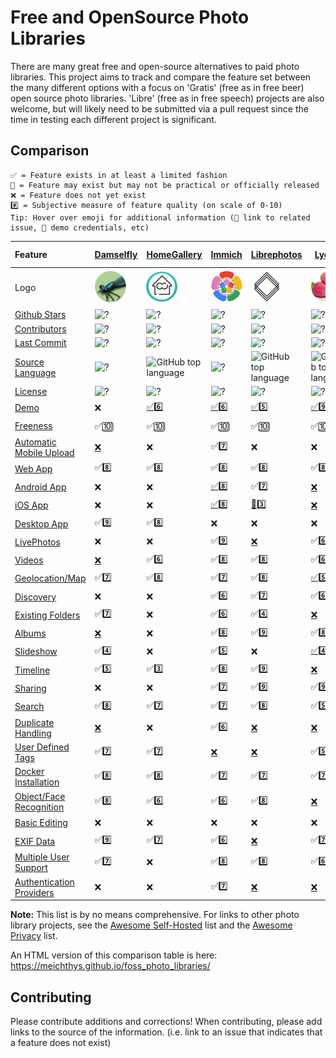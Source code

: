 # Free and OpenSource Photo Libraries

There are many great free and open-source alternatives to paid photo libraries. This project aims to track and compare the feature set between the many different options with a focus on 'Gratis' (free as in free beer) open source photo libraries. 'Libre' (free as in free speech) projects are also welcome, but will likely need to be submitted via a pull request since the time in testing each different project is significant.

## Comparison

```
✅ = Feature exists in at least a limited fashion
🚧 = Feature may exist but may not be practical or officially released
❌ = Feature does not yet exist
#️⃣ = Subjective measure of feature quality (on scale of 0-10)
Tip: Hover over emoji for additional information (🔗 link to related issue, 🔑 demo credentials, etc)
```

| Feature                                                            | [Damselfly](https://github.com/Webreaper/Damselfly)                                                | [HomeGallery](https://github.com/xemle/home-gallery)                                                 | [Immich](https://github.com/alextran1502/immich)                                          | [Librephotos](https://github.com/LibrePhotos/librephotos)                                           | [Lychee](https://github.com/LycheeOrg/Lychee)                                             | [Nextcloud Photos](https://github.com/nextcloud/photos/)                                                    | [Nextcloud Memories](https://github.com/pulsejet/memories)                                    | [Photonix](https://github.com/photonixapp/photonix)                                           | [Photofield](https://github.com/SmilyOrg/photofield)                                                      | [PiGallery2](https://github.com/bpatrik/pigallery2)                                               | [Photoprism](https://github.com/photoprism/photoprism)                                            | [Photoview](https://github.com/photoview/photoview)                                             | [Piwigo](https://github.com/Piwigo/Piwigo)                                                | [Snapcrescent](https://github.com/snapcrescent/snapcrescent)                                          |
| :----------------------------------------------------------------- | :------------------------------------------------------------------------------------------------- | ------------------------------------------------------------------------------------------------------ | ------------------------------------------------------------------------------------------- | ----------------------------------------------------------------------------------------------------- | ------------------------------------------------------------------------------------------- | ------------------------------------------------------------------------------------------------------------- | ----------------------------------------------------------------------------------------------- | ----------------------------------------------------------------------------------------------- | ----------------------------------------------------------------------------------------------------------- | --------------------------------------------------------------------------------------------------- | --------------------------------------------------------------------------------------------------- | ------------------------------------------------------------------------------------------------- | ------------------------------------------------------------------------------------------- | ------------------------------------------------------------------------------------------------------- |
| Logo                                                               | <img src="logos/damselfly.png" style="width: 50px; border-radius: 100%"  alt="Dameslfly  Logo"/>   | <img src="logos/homegallery.png" style="width: 50px; border-radius: 100%"  alt="HomeGallery  Logo"/> | <img src="logos/immich.svg" style="width: 50px; border-radius: 100%"  alt="Immich Logo"/> | <img src="logos/librephotos.png" style="width: 50px; border-radius: 100%"  alt="Librephotos Logo"/> | <img src="logos/lychee.png" style="width: 50px; border-radius: 100%"  alt="Lychee Logo"/> | <img src="logos/nextcloudphotos.png" style="width: 50px; border-radius: 100%"  alt="NextcloudPhotos Logo"/> | <img src="logos/memories.svg" style="width: 50px; border-radius: 100%"  alt="Memories Logo"/> | <img src="logos/photonix.svg" style="width: 50px; border-radius: 100%"  alt="Photonix Logo"/> | <img src="logos/photofield.png" style="width: 50px; border-radius: 100%"  alt="Photofield Logo"/>         | <img src="logos/pigallery2.png" style="width: 50px; border-radius: 100%"  alt="PiGallery2 Logo"/> | <img src="logos/photoprism.png" style="width: 50px; border-radius: 100%"  alt="Photoprism Logo"/> | <img src="logos/photoview.png" style="width: 50px; border-radius: 100%"  alt="Photoview Logo"/> | <img src="logos/piwigo.png" style="width: 50px; border-radius: 100%"  alt="Piwigo Logo"/> | <img src="logos/snapcrescent.png" style="width: 50px; border-radius: 100%"  alt="Snapcrescent Logo"/> |
| [Github Stars](features.md#github-stars)                           | ![?](https://img.shields.io/github/stars/Webreaper/Damselfly?label=%20)                            | ![?](https://img.shields.io/github/stars/xemle/home-gallery?label=%20)                               | ![?](https://img.shields.io/github/stars/alextran1502/immich?label=%20)                   | ![?](https://img.shields.io/github/stars/LibrePhotos/librephotos?label=%20)                         | ![?](https://img.shields.io/github/stars/LycheeOrg/Lychee?label=%20)                      | ![?](https://img.shields.io/github/stars/nextcloud/photos?label=%20)                                        | ![?](https://img.shields.io/github/stars/pulsejet/memories?label=%20)                         | ![?](https://img.shields.io/github/stars/photonixapp/photonix?label=%20)                      | ![?](https://img.shields.io/github/stars/smilyorg/photofield?label=%20)                                   | ![?](https://img.shields.io/github/stars/bpatrik/pigallery2?label=%20)                            | ![?](https://img.shields.io/github/stars/photoprism/photoprism?label=%20)                         | ![?](https://img.shields.io/github/stars/photoview/photoview?label=%20)                         | ![?](https://img.shields.io/github/stars/Piwigo/Piwigo?label=%20)                         | ![?](https://img.shields.io/github/stars/snapcrescent/snapcrescent?label=%20)                         |
| [Contributors](features.md#contributors)                           | ![?](https://img.shields.io/github/contributors/webreaper/damselfly?label=%20)                     | ![?](https://img.shields.io/github/contributors/xemle/home-gallery?label=%20)                        | ![?](https://img.shields.io/github/contributors/alextran1502/immich?label=%20)       | ![?](https://img.shields.io/github/contributors/librephotos/librephotos?label=%20)        | ![?](https://img.shields.io/github/contributors/lycheeorg/lychee?label=%20)   | ![?](https://img.shields.io/github/contributors/nextcloud/photos?label=%20)                                  | ![?](https://img.shields.io/github/contributors/pulsejet/memories?label=%20)                                            | ![?](https://img.shields.io/github/contributors/photonixapp/photonix?label=%20)                      | ![?](https://img.shields.io/github/contributors/smilyorg/photofield?label=%20)              | ![?](https://img.shields.io/github/contributors/bpatrik/pigallery2?label=%20)        | ![?](https://img.shields.io/github/contributors/photoprism/photoprism?label=%20)                        | ![?](https://img.shields.io/github/contributors/photoview/photoview?label=%20)                                    | ![?](https://img.shields.io/github/contributors/Piwigo/Piwigo?label=%20)                           | ![?](https://img.shields.io/github/contributors/snapcrescent/snapcrescent?label=%20)                           |
| [Last Commit](features.md#last-commit)                             | ![?](https://img.shields.io/github/last-commit/webreaper/damselfly/master?label=%20)               | ![?](https://img.shields.io/github/last-commit/xemle/home-gallery/master?label=%20)                  | ![?](https://img.shields.io/github/last-commit/alextran1502/immich/main?label=%20)       | ![?](https://img.shields.io/github/last-commit/librephotos/librephotos/dev?label=%20)        | ![?](https://img.shields.io/github/last-commit/lycheeorg/lychee/master?label=%20)   | ![?](https://img.shields.io/github/last-commit/nextcloud/photos/master?label=%20)                                  | ![?](https://img.shields.io/github/last-commit/pulsejet/memories/master?label=%20)                                            | ![?](https://img.shields.io/github/last-commit/photonixapp/photonix/master?label=%20)                      | ![?](https://img.shields.io/github/last-commit/smilyorg/photofield/main?label=%20)              | ![?](https://img.shields.io/github/last-commit/bpatrik/pigallery2/master?label=%20)        | ![?](https://img.shields.io/github/last-commit/photoprism/photoprism/develop?label=%20)                        | ![?](https://img.shields.io/github/last-commit/photoview/photoview/master?label=%20)                                    | ![?](https://img.shields.io/github/last-commit/Piwigo/Piwigo/master?label=%20)                           | ![?](https://img.shields.io/github/last-commit/snapcrescent/snapcrescent/main?label=%20)                           |
| [Source Language](features.md#source-language)                     | ![?](https://img.shields.io/github/languages/top/Webreaper/Damselfly)                              | ![GitHub top language](https://img.shields.io/github/languages/top/xemle/home-gallery)               | ![?](https://img.shields.io/github/languages/top/alextran1502/immich)   | ![GitHub top language](https://img.shields.io/github/languages/top/librephotos/librephotos)    | ![GitHub top language](https://img.shields.io/github/languages/top/lycheeorg/lychee)        | ![GitHub top language](https://img.shields.io/github/languages/top/nextcloud/photos)              | ![GitHub top language](https://img.shields.io/github/languages/top/pulsejet/memories)                   | ![GitHub top language](https://img.shields.io/github/languages/top/photonixapp/photonix)          | ![GitHub top language](https://img.shields.io/github/languages/top/smilyorg/photofield)            | ![GitHub top language](https://img.shields.io/github/languages/top/bpatrik/pigallery2)                 | ![GitHub top language](https://img.shields.io/github/languages/top/photoprism/photoprism)         | ![GitHub top language](https://img.shields.io/github/languages/top/photoview/photoview)           | ![GitHub top language](https://img.shields.io/github/languages/top/piwigo/piwigo)    | ![GitHub top language](https://img.shields.io/github/languages/top/snapcrescent/snapcrescent)        |
| [License](features.md#license)                                     | ![?](https://img.shields.io/github/license/Webreaper/Damselfly?label=%20)                          | ![?](https://img.shields.io/github/license/xemle/home-gallery?label=%20)                             | ![?](https://img.shields.io/github/license/alextran1502/immich?label=%20)                 | ![?](https://img.shields.io/github/license/LibrePhotos/librephotos?label=%20)                       | ![?](https://img.shields.io/github/license/LycheeOrg/Lychee?label=%20)                    | ![?](https://img.shields.io/github/license/nextcloud/photos?label=%20)                                      | ![?](https://img.shields.io/github/license/pulsejet/memories?label=%20)                       | ![?](https://img.shields.io/github/license/photonixapp/photonix?label=%20)                    | ![?](https://img.shields.io/github/license/smilyorg/photofield?label=%20)                                 | ![?](https://img.shields.io/github/license/bpatrik/pigallery2?label=%20)                          | ![?](https://img.shields.io/static/v1?label=%20&message=GPL-3.0&color=orange)                     | ![?](https://img.shields.io/github/license/photoview/photoview?label=%20)                       | ![?](https://img.shields.io/github/license/Piwigo/Piwigo?label=%20)                       | ![?](https://img.shields.io/github/license/snapcrescent/snapcrescent?label=%20)                       |
| [Demo](features.md#demo)                                           | ❌                                                                                                 | [✅](https://demo.home-gallery.org/https://demo.photoprism.app/library/brow)6️⃣                       | [✅](https://demo.immich.app/)6️⃣                                                       | [✅](https://demo2.librephotos.com/ "User:demo Pass:demo1234")5️⃣                                 | [✅](https://lychee-demo.fly.dev/ "User:admin Pass:admin")9️⃣                                    | [✅](https://nextcloud.com/instant-trial/)4️⃣                                                             | [✅](https://demo.memories.gallery/apps/memories/)8️⃣                                       | [✅](https://demo.photonix.org/login)8️⃣                                                    | [✅](https://demo.photofield.dev/)6️⃣                                                                   | [✅](https://pigallery2.onrender.com/)8️⃣                                                       | [✅](https://demo.photoprism.app/library/browse)9️⃣                                             | [✅](https://photos.qpqp.dk/ "User:demo Pass:demo")9️⃣                                        | [✅](https://piwigo.org/demo)9️⃣                                                        | [✅](https://demo.snapcrescent.app)9️⃣                                                              |
| [Freeness](features.md#freeness)                                   | ✅🔟                                                                                               | ✅🔟                                                                                                 | ✅🔟                                                                                      | ✅🔟                                                                                                | ✅🔟                                                                                      | ✅🔟                                                                                                        | ✅🔟                                                                                          | ✅🔟                                                                                          | ✅🔟                                                                                                      | ✅🔟                                                                                              | [🚧](https://photoprism.app/get)7️⃣                                                             | ✅🔟                                                                                            | ✅🔟                                                                                      | ✅🔟                                                                                                  |
| [Automatic Mobile Upload](features.md#automatic-mobile-upload)     | [❌](https://github.com/Webreaper/Damselfly/issues/40)                                             | ❌                                                                                                   | ✅7️⃣                                                                                   | ❌                                                                                                  | ❌                                                                                        | ✅7️⃣                                                                                                     | ✅7️⃣                                                                                       | ❌                                                                                            | ❌                                                                                                        | ❌                                                                                                | ✅6️⃣                                                                                           | [❌](https://github.com/photoview/photoview/issues/129)                                         | ✅7️⃣                                                                                   | ✅7️⃣                                                                                               |
| [Web App](features.md#web-app)                                     | ✅8️⃣                                                                                               | ✅8️⃣                                                                                                 | ✅8️⃣                                                                                   | ✅8️⃣                                                                                             | ✅8️⃣                                                                                   | ✅7️⃣                                                                                                     | ✅9️⃣                                                                                       | ✅7️⃣                                                                                       | ✅9️⃣                                                                                                   | ✅7️⃣                                                                                           | ✅7️⃣                                                                                           | ✅8️⃣                                                                                         | ✅8️⃣                                                                                   | ✅7️⃣                                                                                               |
| [Android App](features.md#android-app)                             | ❌                                                                                                 | ❌                                                                                                   | [✅](https://github.com/alextran1502/immich#step-4-run-mobile-app)8️⃣                   | ✅[7️⃣](https://github.com/savvasdalkitsis/uhuruphotos-android)                                   | [❌](https://github.com/LycheeOrg/Lychee/issues/1013)                                     | [✅](https://github.com/nextcloud/android)3️⃣                                                             | [✅](https://github.com/pulsejet/memories/issues/180)7️⃣                                    | ✅[4️⃣](https://github.com/photonixapp/photonix-mobile)                                     | ❌                                                                                                        | ❌                                                                                                | [🚧](https://docs.photoprism.app/user-guide/pwa/)4️⃣                                            | [🚧](https://github.com/photoview/photoview/issues/701)3️⃣                                    | [✅](https://www.piwigo.org/mobile-applications)7️⃣                                     | [✅](https://github.com/snapcrescent/snapcrescent/releases)7️⃣                                      |
| [iOS App](features.md#ios-app)                                     | ❌                                                                                                 | ❌                                                                                                   | [✅](https://github.com/alextran1502/immich#step-4-run-mobile-app)8️⃣                   | [🚧](https://github.com/LibrePhotos/librephotos-mobile)3️⃣                                        | [❌](https://github.com/LycheeOrg/Lychee/issues/1013)                                     | [✅](https://github.com/nextcloud/ios)3️⃣                                                                 | [✅](https://github.com/nextcloud/ios)3️⃣                                                   | ✅[4️⃣](https://github.com/photonixapp/photonix-mobile)                                     | ❌                                                                                                        | ❌                                                                                                | [🚧](https://docs.photoprism.app/user-guide/pwa/)4️⃣                                            | [✅](https://apps.apple.com/dk/app/photoview-media-gallery/id1578380271)6️⃣                   | [✅](https://www.piwigo.org/mobile-applications)7️⃣                                     | ❌                                                                                                    |
| [Desktop App](features.md#desktop-app)                             | ✅9️⃣                                                                                               | ✅8️⃣                                                                                                 | ❌                                                                                        | ❌                                                                                                  | ❌                                                                                        | [✅](https://github.com/nextcloud/desktop)2️⃣                                                             | [✅](https://github.com/nextcloud/desktop)2️⃣                                               | [❌](https://github.com/photonixapp/photonix/issues/61)                                       | ❌                                                                                                        | ❌                                                                                                | ❌                                                                                                | ❌                                                                                              | ❌                                                                                        | ❌                                                                                                    |
| [LivePhotos](features.md#livephotos)                               | ❌                                                                                                 | ❌                                                                                                   | ✅9️⃣                                                                                   | [❌](https://github.com/LibrePhotos/librephotos/issues/287)                                         | ✅[6️⃣](https://github.com/LycheeOrg/Lychee/issues/1283)                                | [✅️3️⃣](https://github.com/nextcloud/photos/issues/344)                                                 | ✅8️⃣                                                                                       | [❌](https://github.com/photonixapp/photonix/issues/250)                                      | [❌](https://github.com/SmilyOrg/photofield/issues/52)                                                    | ❌                                                                                                | ✅7️⃣                                                                                           | [❌](https://github.com/photoview/photoview/issues/273)                                         | [❌](https://github.com/Piwigo/Piwigo/issues/1677)                                        | ❌                                                                                                    |
| [Videos](features.md#videos)                                       | [❌](https://github.com/Webreaper/Damselfly/issues/82)                                             | ✅6️⃣                                                                                                 | ✅8️⃣                                | ✅8️⃣                                                                                             | ✅6️⃣                                                                                   | ✅5️⃣                                                                                                     | ✅7️⃣                                                                                       | [❌](https://github.com/photonixapp/photonix/issues/295)                                      | [✅](https://github.com/SmilyOrg/photofield/issues/27)3️⃣                                               | ✅8️⃣                                                                                           | ✅7️⃣                                                                                           | ✅7️⃣                                                                                         | ✅4️⃣                                                                                   | ✅7️⃣                                                                                               |
| [Geolocation/Map](features.md#geolocation/map)                     | ✅7️⃣                                                                                               | ✅8️⃣                                                                                                 | ✅7️⃣                                                                                   | ✅8️⃣                                                                                             | [✅5️⃣](https://github.com/LycheeOrg/Lychee/issues/1051)                                | ✅6️⃣                                                                                                     | ✅9️⃣                                                                                       | ✅9️⃣                                                                                       | ✅8️⃣                                                                                                        | ✅8️⃣                                                                                           | ✅6️⃣                                                                                           | ✅8️⃣                                                                                         | ✅7️⃣                                                                                   | ❌                                                                                                    |
| [Discovery](features.md#discovery)                                 | ❌                                                                                                 | ❌                                                                                                   | ✅6️⃣                                                                                   | ✅7️⃣                                                                                             | ✅6️⃣                                                                                   | ✅6️⃣                                                                                                     | ✅7️⃣                                                                                       | ❌                                                                                            | ❌                                                                                                        | ❌                                                                                                | ✅6️⃣                                                                                           | ❌                                                                                              | ✅1️⃣                                                                                   | ❌                                                                                                    |
| [Existing Folders](features.md#existing-folders)                   | ✅7️⃣                                                                                               | ❌                                                                                                   | ✅[6️⃣](https://immich.app/docs/features/libraries#external-libraries)                  | ✅4️⃣                                                                                             | [❌](https://github.com/LycheeOrg/Lychee/issues/1096)                                     | ✅7️⃣                                                                                                     | ✅9️⃣                                                                                       | [❌](https://github.com/photonixapp/photonix/issues/411)                                      | ✅[4️⃣](https://github.com/SmilyOrg/photofield/issues/45)                                               | ✅5️⃣                                                                                           | ✅9️⃣                                                                                           | ✅5️⃣                                                                                         | [✅](https://github.com/Piwigo/Piwigo/issues/960)7️⃣                                    | ❌                                                                                                    |
| [Albums](features.md#albums)                                       | [❌](https://github.com/Webreaper/Damselfly/issues/238)                                            | ❌                                                                                                   | ✅8️⃣                                                                                   | ✅9️⃣                                                                                             | ✅8️⃣                                                                                   | ✅4️⃣                                                                                                     | ✅8️⃣                                                                                       | ✅5️⃣                                                                                       | ❌                                                                                                        | ✅6️⃣                                                                                           | ✅8️⃣                                                                                           | ✅6️⃣                                                                                         | ✅8️⃣                                                                                   | ✅5️⃣                                                                                               |
| [Slideshow](features.md#slideshow)                                 | ✅4️⃣                                                                                               | ❌                                                                                                   | ✅5️⃣                                                                                   | ❌                                                                                                  | [✅4️⃣](https://github.com/LycheeOrg/Lychee/pull/1819)                                                                                   | ✅5️⃣                                                                                                     | ✅5️⃣                                                                                       | [❌](https://github.com/photonixapp/photonix/issues/427)                                      | ✅6️⃣                                                                                                   | ✅7️⃣                                                                                           | ✅6️⃣                                                                                           | [❌](https://github.com/photoview/photoview/issues/51)                                          | ✅5️⃣                                                                                   | ❌                                                                                                    |
| [Timeline](features.md#timeline)                                   | ✅5️⃣                                                                                               | ✅3️⃣                                                                                              | ✅8️⃣                                                                                   | ✅9️⃣                                                                                             | [❌](https://github.com/LycheeOrg/Lychee/issues/1050)                                     | ✅4️⃣                                                                                                     | ✅9️⃣                                                                                       | ✅5️⃣                                                                                       | ✅6️⃣                                                                                                   | ✅5️⃣                                                                                           | ✅5️⃣                                                                                           | ✅9️⃣                                                                                         | ✅3️⃣                                                                                   | ✅5️⃣                                                                                               |
| [Sharing](features.md#sharing)                                     | ❌                                                                                                 | ❌                                                                                                   | ✅7️⃣                                                                                   | ✅9️⃣                                                                                             | ✅9️⃣                                                                                   | ✅8️⃣                                                                                                     | ✅9️⃣                                                                                       | ❌                                                                                            | ❌                                                                                                        | ✅7️⃣                                                                                           | ✅7️⃣                                                                                           | ✅8️⃣                                                                                         | ✅5️⃣                                                                                   | ✅5️⃣                                                                                               |
| [Search](features.md#search)                                       | ✅8️⃣                                                                                               | ✅7️⃣                                                                                              | ✅7️⃣                                                                                   | ✅8️⃣                                                                                             | ✅5️⃣                                                                                   | ✅4️⃣                                                                                                     | ✅4️⃣                                                                                       | ✅8️⃣                                                                                       | ✅9️⃣                                                                                                   | ✅7️⃣                                                                                           | ✅8️⃣                                                                                           | ✅5️⃣                                                                                         | ✅7️⃣                                                                                   | ❌                                                                                                    |
| [Duplicate Handling](features.md#duplicate-handling)               | [❌](https://github.com/Webreaper/Damselfly/issues/97)                                             | ❌                                                                                                   | ✅6️⃣                                                                                   | [❌](https://github.com/LibrePhotos/librephotos/issues/753)                                         | [❌](https://github.com/LycheeOrg/Lychee/issues/1762)                                     | ✅[6️⃣](https://apps.nextcloud.com/apps/mediadc)                                                          | ✅[6️⃣](https://apps.nextcloud.com/apps/mediadc)                                            | [❌](https://github.com/photonixapp/photonix/issues/422)                                      | ❌                                                                                                        | ✅5️⃣                                                                                           | ✅[6️⃣](https://docs.photoprism.app/user-guide/library/duplicates/)                             | [❌](https://github.com/photoview/photoview/issues/801)                                         | ✅6️⃣                                                                                   | ✅7️⃣                                                                                               |
| [User Defined Tags](features.md#photo-tagging)                     | ✅7️⃣                                                                                               | ✅7️⃣                                                                                              | [❌](https://github.com/immich-app/immich/issues/838)                                     | [❌](https://github.com/LibrePhotos/librephotos/issues/525)                                         | ✅5️⃣                                                                                   | ✅️3️⃣                                                                                                   | [✅️](https://github.com/pulsejet/memories/issues/487)6️⃣                                  | ✅6️⃣                                                                                       | ✅6️⃣                                                                                                   | ❌                                                                                                | ✅5️⃣                                                                                           | ❌                                                                                              | ✅7️⃣                                                                                   | ❌                                                                                                    |
| [Docker Installation](features.md#docker-installation)             | ✅8️⃣                                                                                               | ✅8️⃣                                                                                              | ✅7️⃣                                                                                   | ✅7️⃣                                                                                             | ✅7️⃣                                                                                   | [✅](https://github.com/nextcloud/all-in-one#nextcloud-all-in-one)6️⃣                                     | [✅](https://github.com/nextcloud/all-in-one#nextcloud-all-in-one)6️⃣                       | ✅8️⃣                                                                                       | ✅7️⃣                                                                                                   | ✅7️⃣                                                                                           | ✅6️⃣                                                                                           | ✅8️⃣                                                                                         | [✅](https://hub.docker.com/r/linuxserver/piwigo)7️⃣                                    | ✅8️⃣                                                                                               |
| [Object/Face Recognition](features.md#object/face-recognition)     | ✅8️⃣                                                                                               | ✅6️⃣                                                                                              | ✅6️⃣                                                                                   | ✅8️⃣                                                                                             | [❌](https://github.com/LycheeOrg/Lychee/issues/1266)                                     | [✅8️⃣](https://github.com/nextcloud/recognize)                                                           | [✅8️⃣](https://github.com/nextcloud/recognize)                                             | ✅8️⃣                                                                                       | ✅7️⃣                                                                                                   | ✅6️⃣                                                                                           | ✅9️⃣                                                                                           | ✅6️⃣                                                                                         | [✅](https://github.com/Piwigo/Piwigo/issues/1159)5️⃣                                   | ❌                                                                                                    |
| [Basic Editing](features.md#basic-editing)                         | ❌                                                                                                 | ❌                                                                                                   | ❌                                                                                        | ❌                                                                                                  | ❌                                                                                        | ✅6️⃣                                                                                                     | ✅6️⃣                                                                                       | ❌                                                                                            | ❌                                                                                                        | ❌                                                                                                | ❌                                                                                                | ❌                                                                                              | ❌                                                                                        | ❌                                                                                                    |
| [EXIF Data](features.md#exif-data)                                 | ✅9️⃣                                                                                               | ✅7️⃣                                                                                              | ✅6️⃣                                                                                   | [❌](https://github.com/LibrePhotos/librephotos/issues/77)                                          | ✅7️⃣                                                                                   | [❌](https://github.com/nextcloud/photos/issues/226)                                                        | ✅8️⃣                                                                                       | ✅7️⃣                                                                                       | ✅️3️⃣ | ✅7️⃣                                                                                           | ✅9️⃣                                                                                           | ✅7️⃣                                                                                         | ✅6️⃣                                                                                   | ✅7️⃣                                                                                               |
| [Multiple User Support](features.md#multiple-user-support)         | ✅7️⃣                                                                                               | ❌                                                                                                   | ✅8️⃣                                                                                   | ✅8️⃣                                                                                             | ✅6️⃣                                                                                   | ✅9️⃣                                                                                                     | ✅9️⃣                                                                                       | ✅7️⃣                                                                                       | [❌](https://github.com/SmilyOrg/photofield/issues/28)                                                    | ✅7️⃣                                                                                           | [❌](https://github.com/photoprism/photoprism/issues/98)                                          | ✅6️⃣                                                                                         | ✅8️⃣                                                                                   | ✅5️⃣                                                                                               |
| [Authentication Providers](features.md#authentication-providers)   | ❌                                                                                                 | ❌                                                                                                   | ✅7️⃣                                                                                   | [❌](https://github.com/LibrePhotos/librephotos/issues/616)                                         | [❌](https://github.com/LycheeOrg/Lychee/issues/1844)                                     | ✅9️⃣                                                                                                     | ✅9️⃣                                                                                       | [❌](https://github.com/photonixapp/photonix/issues/432)                                      | ❌                                                                                                        | [❌](https://github.com/bpatrik/pigallery2/issues/389)                                            | [🚧](https://github.com/photoprism/photoprism/issues/782)                                         | [❌](https://github.com/photoview/photoview/issues/624)                                         | ✅5️⃣                                                                                   | ❌                                                                                                    |

**Note:** This list is by no means comprehensive. For links to other photo library projects, see the [Awesome Self-Hosted](https://github.com/awesome-selfhosted/awesome-selfhosted#photo-and-video-galleries) list and the [Awesome Privacy](https://github.com/pluja/awesome-privacy#photo-storage) list.

An HTML version of this comparison table is here: https://meichthys.github.io/foss_photo_libraries/

## Contributing

Please contribute additions and corrections!
When contributing, please add links to the source of the information.
(i.e. link to an issue that indicates that a feature does not exist)

